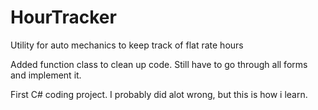 # HourTracker
Utility for auto mechanics to keep track of flat rate hours

Added function class to clean up code. Still have to go through all forms and implement it.

First C# coding project. I probably did alot wrong, but this is how i learn.
